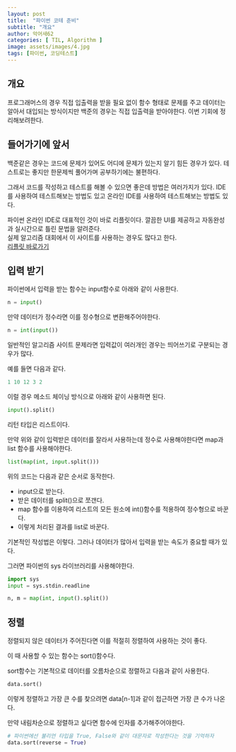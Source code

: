```yaml
---
layout: post
title:  "파이썬 코테 준비"
subtitle: "개요"
author: 악어새62
categories: [ TIL, Algorithm ]
image: assets/images/4.jpg
tags: [파이썬, 코딩테스트]
---
```

## 개요

프로그래머스의 경우 직접 입출력을 받을 필요 없이 함수 형태로 문제를 주고 데이터는 알아서 대입되는 방식이지만 백준의 경우는 직접 입출력을 받아야한다. 이번 기회에 정리해보려한다.

## 들어가기에 앞서

백준같은 경우는 코드에 문제가 있어도 어디에 문제가 있는지 알기 힘든 경우가 있다. 테스트로는 좋지만 한문제씩 풀어가며 공부하기에는 불편하다.

그래서 코드를 작성하고 테스트를 해볼 수 있으면 좋은데 방법은 여러가지가 있다. IDE를 사용하여 테스트해보는 방법도 있고 온라인 IDE를 사용하여 테스트해보는 방법도 있다.

파이썬 온라인 IDE로 대표적인 것이 바로 리플릿이다. 깔끔한 UI를 제공하고 자동완성과 실시간으로 틀린 문법을 알려준다.  
실제 알고리즘 대회에서 이 사이트를 사용하는 경우도 많다고 한다.  
[리플릿 바로가기](https://replit.com/~)

## 입력 받기

파이썬에서 입력을 받는 함수는 input함수로 아래와 같이 사용한다.
```python
n = input()
```

만약 데이터가 정수라면 이를 정수형으로 변환해주어야한다.
```py
n = int(input())
```

일반적인 알고리즘 사이트 문제라면 입력값이 여러개인 경우는 띄어쓰기로 구분되는 경우가 많다.

예를 들면 다음과 같다.

```py
1 10 12 3 2
```

이럴 경우 메소드 체이닝 방식으로 아래와 같이 사용하면 된다.

```py
input().split()
```

리턴 타입은 리스트이다.

만약 위와 같이 입력받은 데이터를 잘라서 사용하는데 정수로 사용해야한다면 map과 list 함수를 사용해야한다.

```py
list(map(int, input.split()))
```

위의 코드는 다음과 같은 순서로 동작한다.
* input으로 받는다.
* 받은 데이터를 split()으로 쪼갠다.
* map 함수를 이용하여 리스트의 모든 원소에 int()함수를 적용하여 정수형으로 바꾼다.
* 이렇게 처리된 결과를 list로 바꾼다.

기본적인 작성법은 이렇다. 그러나 데이터가 많아서 입력을 받는 속도가 중요할 때가 있다.

그러면 파이썬의 sys 라이브러리를 사용해야한다.  
```py
import sys
input = sys.stdin.readline

n, m = map(int, input().split())
```

## 정렬

정렬되지 않은 데이터가 주어진다면 이를 적절히 정렬하여 사용하는 것이 좋다.

이 때 사용할 수 있는 함수는 sort()함수다.

sort함수는 기본적으로 데이터를 오름차순으로 정렬하고 다음과 같이 사용한다.
```py
data.sort()
```
이렇게 정렬하고 가장 큰 수를 찾으려면 data[n-1]과 같이 접근하면 가장 큰 수가 나온다.

만약 내림차순으로 정렬하고 싶다면 함수에 인자를 추가해주어야한다.
```py
# 파이썬에선 불리언 타입을 True, False와 같이 대문자로 작성한다는 것을 기억하자
data.sort(reverse = True)
```